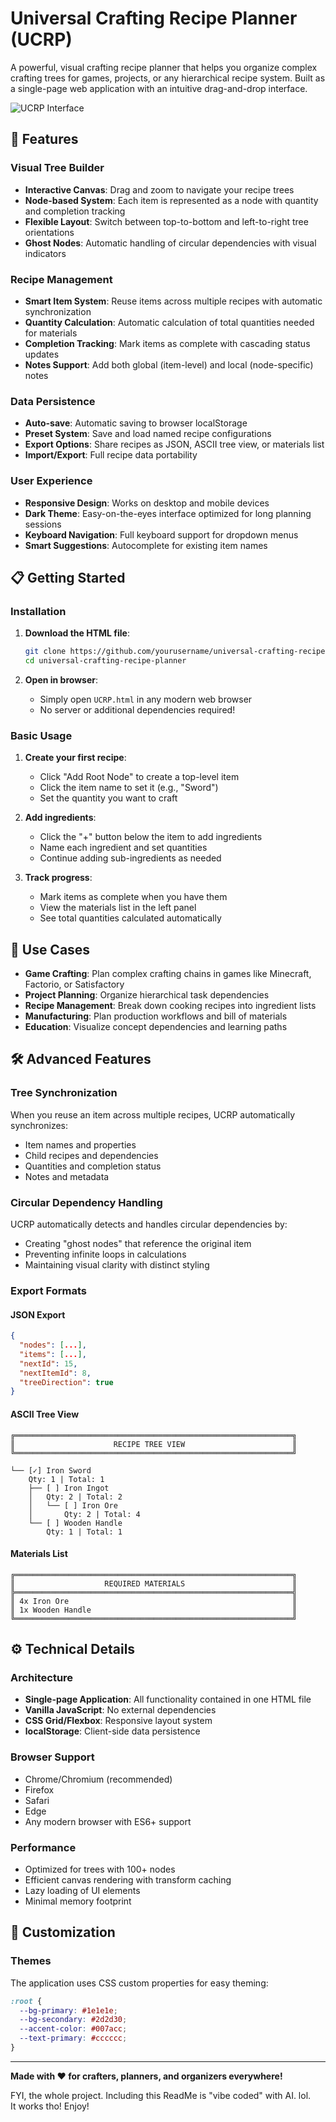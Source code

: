 # Universal Crafting Recipe Planner (UCRP)

A powerful, visual crafting recipe planner that helps you organize complex crafting trees for games, projects, or any hierarchical recipe system. Built as a single-page web application with an intuitive drag-and-drop interface.

![UCRP Interface](https://iili.io/Fckn6va.png)

## 🚀 Features

### Visual Tree Builder
- **Interactive Canvas**: Drag and zoom to navigate your recipe trees
- **Node-based System**: Each item is represented as a node with quantity and completion tracking
- **Flexible Layout**: Switch between top-to-bottom and left-to-right tree orientations
- **Ghost Nodes**: Automatic handling of circular dependencies with visual indicators

### Recipe Management
- **Smart Item System**: Reuse items across multiple recipes with automatic synchronization
- **Quantity Calculation**: Automatic calculation of total quantities needed for materials
- **Completion Tracking**: Mark items as complete with cascading status updates
- **Notes Support**: Add both global (item-level) and local (node-specific) notes

### Data Persistence
- **Auto-save**: Automatic saving to browser localStorage
- **Preset System**: Save and load named recipe configurations
- **Export Options**: Share recipes as JSON, ASCII tree view, or materials list
- **Import/Export**: Full recipe data portability

### User Experience
- **Responsive Design**: Works on desktop and mobile devices
- **Dark Theme**: Easy-on-the-eyes interface optimized for long planning sessions
- **Keyboard Navigation**: Full keyboard support for dropdown menus
- **Smart Suggestions**: Autocomplete for existing item names

## 📋 Getting Started

### Installation

1. **Download the HTML file**:
   ```bash
   git clone https://github.com/yourusername/universal-crafting-recipe-planner.git
   cd universal-crafting-recipe-planner
   ```

2. **Open in browser**:
   - Simply open `UCRP.html` in any modern web browser
   - No server or additional dependencies required!

### Basic Usage

1. **Create your first recipe**:
   - Click "Add Root Node" to create a top-level item
   - Click the item name to set it (e.g., "Sword")
   - Set the quantity you want to craft

2. **Add ingredients**:
   - Click the "+" button below the item to add ingredients
   - Name each ingredient and set quantities
   - Continue adding sub-ingredients as needed

3. **Track progress**:
   - Mark items as complete when you have them
   - View the materials list in the left panel
   - See total quantities calculated automatically

## 🎯 Use Cases

- **Game Crafting**: Plan complex crafting chains in games like Minecraft, Factorio, or Satisfactory
- **Project Planning**: Organize hierarchical task dependencies
- **Recipe Management**: Break down cooking recipes into ingredient lists
- **Manufacturing**: Plan production workflows and bill of materials
- **Education**: Visualize concept dependencies and learning paths

## 🛠️ Advanced Features

### Tree Synchronization
When you reuse an item across multiple recipes, UCRP automatically synchronizes:
- Item names and properties
- Child recipes and dependencies
- Quantities and completion status
- Notes and metadata

### Circular Dependency Handling
UCRP automatically detects and handles circular dependencies by:
- Creating "ghost nodes" that reference the original item
- Preventing infinite loops in calculations
- Maintaining visual clarity with distinct styling

### Export Formats

#### JSON Export
```json
{
  "nodes": [...],
  "items": [...],
  "nextId": 15,
  "nextItemId": 8,
  "treeDirection": true
}
```

#### ASCII Tree View
```
╔══════════════════════════════════════════════════════════════╗
║                      RECIPE TREE VIEW                        ║
╚══════════════════════════════════════════════════════════════╝

└── [✓] Iron Sword
    Qty: 1 | Total: 1
    ├── [ ] Iron Ingot
    │   Qty: 2 | Total: 2
    │   └── [ ] Iron Ore
    │       Qty: 2 | Total: 4
    └── [ ] Wooden Handle
        Qty: 1 | Total: 1
```

#### Materials List
```
╔══════════════════════════════════════════════════════════════╗
║                    REQUIRED MATERIALS                        ║
╠══════════════════════════════════════════════════════════════╣
║ 4x Iron Ore                                                  ║
║ 1x Wooden Handle                                             ║
╚══════════════════════════════════════════════════════════════╝
```

## ⚙️ Technical Details

### Architecture
- **Single-page Application**: All functionality contained in one HTML file
- **Vanilla JavaScript**: No external dependencies
- **CSS Grid/Flexbox**: Responsive layout system
- **localStorage**: Client-side data persistence

### Browser Support
- Chrome/Chromium (recommended)
- Firefox
- Safari
- Edge
- Any modern browser with ES6+ support

### Performance
- Optimized for trees with 100+ nodes
- Efficient canvas rendering with transform caching
- Lazy loading of UI elements
- Minimal memory footprint

## 🎨 Customization

### Themes
The application uses CSS custom properties for easy theming:
```css
:root {
  --bg-primary: #1e1e1e;
  --bg-secondary: #2d2d30;
  --accent-color: #007acc;
  --text-primary: #cccccc;
}
```

---

**Made with ❤️ for crafters, planners, and organizers everywhere!** 

FYI, the whole project. Including this ReadMe is "vibe coded" with AI. lol.  
It works tho! Enjoy!